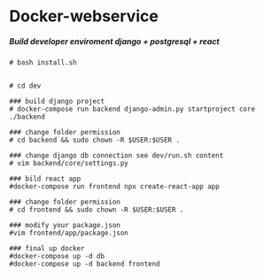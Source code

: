 # Docker-webservice

##### Build developer enviroment django + postgresql + react

```Install docker tools
# bash install.sh
```

```For ubuntu 18.04 developer enviroment

# cd dev

### build django project
# docker-compose run backend django-admin.py startproject core ./backend

### change folder permission
# cd backend && sudo chown -R $USER:$USER .

### change django db connection see dev/run.sh content
# vim backend/core/settings.py

### bild react app
#docker-compose run frontend npx create-react-app app

### change folder permission
# cd frontend && sudo chown -R $USER:$USER .

### modify your package.json
#vim frontend/app/package.json

### final up docker
#docker-compose up -d db
#docker-compose up -d backend frontend
```



